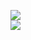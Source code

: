 [![](https://img.shields.io/badge/Made%20With-Github%20Spray-lightgrey.svg?style=for-the-badge&logo=github)](https://github.com/Annihil/github-spray#2663)  
[![](https://i.imgur.com/2DrTn0Z.gif)](https://github.com/Annihil/github-spray)